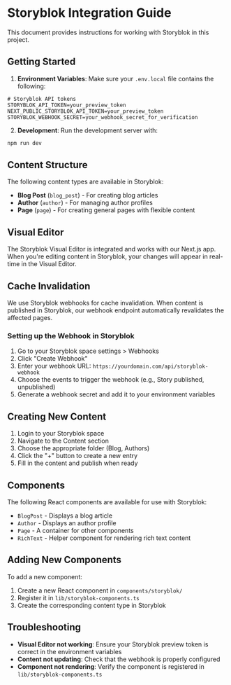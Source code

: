 # Storyblok Integration Guide

This document provides instructions for working with Storyblok in this project.

## Getting Started

1. **Environment Variables**: Make sure your `.env.local` file contains the following:

```
# Storyblok API tokens
STORYBLOK_API_TOKEN=your_preview_token
NEXT_PUBLIC_STORYBLOK_API_TOKEN=your_preview_token
STORYBLOK_WEBHOOK_SECRET=your_webhook_secret_for_verification
```

2. **Development**: Run the development server with:

```bash
npm run dev
```

## Content Structure

The following content types are available in Storyblok:

- **Blog Post** (`blog_post`) - For creating blog articles
- **Author** (`author`) - For managing author profiles
- **Page** (`page`) - For creating general pages with flexible content

## Visual Editor

The Storyblok Visual Editor is integrated and works with our Next.js app. When you're editing content in Storyblok, your changes will appear in real-time in the Visual Editor.

## Cache Invalidation

We use Storyblok webhooks for cache invalidation. When content is published in Storyblok, our webhook endpoint automatically revalidates the affected pages.

### Setting up the Webhook in Storyblok

1. Go to your Storyblok space settings > Webhooks
2. Click "Create Webhook"
3. Enter your webhook URL: `https://yourdomain.com/api/storyblok-webhook`
4. Choose the events to trigger the webhook (e.g., Story published, unpublished)
5. Generate a webhook secret and add it to your environment variables

## Creating New Content

1. Login to your Storyblok space
2. Navigate to the Content section
3. Choose the appropriate folder (Blog, Authors)
4. Click the "+" button to create a new entry
5. Fill in the content and publish when ready

## Components

The following React components are available for use with Storyblok:

- `BlogPost` - Displays a blog article
- `Author` - Displays an author profile
- `Page` - A container for other components
- `RichText` - Helper component for rendering rich text content

## Adding New Components

To add a new component:

1. Create a new React component in `components/storyblok/`
2. Register it in `lib/storyblok-components.ts`
3. Create the corresponding content type in Storyblok

## Troubleshooting

- **Visual Editor not working**: Ensure your Storyblok preview token is correct in the environment variables
- **Content not updating**: Check that the webhook is properly configured
- **Component not rendering**: Verify the component is registered in `lib/storyblok-components.ts` 